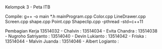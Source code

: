 Kelompok 3 - Peta ITB

Compile: g++ -o main *.h mainProgram.cpp Color.cpp LineDrawer.cpp Screen.cpp shape.cpp Point.cpp Shapeclip.cpp -pthread -std=c++11


Pembagian Kerja
13514032 - Chalvin				: 
13514034 - Evita Chandra		: 
13514038 - Nugroho Satriyanto	: 
13514040 - Devin Lukianto		: 
13514042 - Friska				: 
13514044 - Malvin Juanda		: 
13514046 - Albert Logianto		: 
